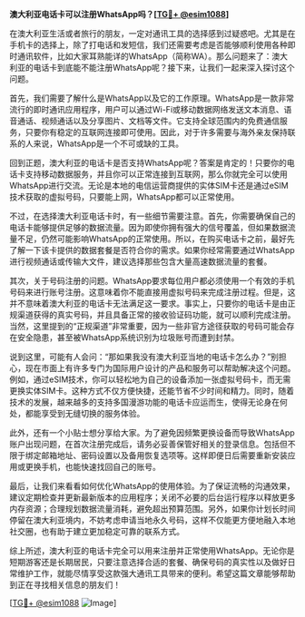 **澳大利亚电话卡可以注册WhatsApp吗？[[TG💪+ @esim1088](https://t.me/s/esim1088)]**

在澳大利亚生活或者旅行的朋友，一定对通讯工具的选择感到过疑惑吧。尤其是在手机卡的选择上，除了打电话和发短信，我们还需要考虑是否能够顺利使用各种即时通讯软件，比如大家耳熟能详的WhatsApp（简称WA）。那么问题来了：澳大利亚的电话卡到底能不能注册WhatsApp呢？接下来，让我们一起来深入探讨这个问题。

首先，我们需要了解什么是WhatsApp以及它的工作原理。WhatsApp是一款非常流行的即时通讯应用程序，用户可以通过Wi-Fi或移动数据网络发送文本消息、语音通话、视频通话以及分享图片、文档等文件。它支持全球范围内的免费通信服务，只要你有稳定的互联网连接即可使用。因此，对于许多需要与海外亲友保持联系的人来说，WhatsApp是一个不可或缺的工具。

回到正题，澳大利亚的电话卡是否支持WhatsApp呢？答案是肯定的！只要你的电话卡支持移动数据服务，并且你可以正常连接到互联网，那么你就完全可以使用WhatsApp进行交流。无论是本地的电信运营商提供的实体SIM卡还是通过eSIM技术获取的虚拟号码，只要能上网，WhatsApp都可以正常使用。

不过，在选择澳大利亚电话卡时，有一些细节需要注意。首先，你需要确保自己的电话卡能够提供足够的数据流量。因为即使你拥有强大的信号覆盖，但如果数据流量不足，仍然可能影响WhatsApp的正常使用。所以，在购买电话卡之前，最好先了解一下该卡提供的数据套餐是否符合你的需求。如果你经常需要通过WhatsApp进行视频通话或传输大文件，建议选择那些包含大量高速数据流量的套餐。

其次，关于号码注册的问题。WhatsApp要求每位用户都必须使用一个有效的手机号码来进行账号注册。这意味着你不能直接用虚拟号码来完成注册过程。但是，这并不意味着澳大利亚的电话卡无法满足这一要求。事实上，只要你的电话卡是由正规渠道获得的真实号码，并且具备正常的接收验证码功能，就可以顺利完成注册。当然，这里提到的“正规渠道”非常重要，因为一些非官方途径获取的号码可能会存在安全隐患，甚至被WhatsApp系统识别为垃圾账号而遭到封禁。

说到这里，可能有人会问：“那如果我没有澳大利亚当地的电话卡怎么办？”别担心，现在市面上有许多专门为国际用户设计的产品和服务可以帮助解决这个问题。例如，通过eSIM技术，你可以轻松地为自己的设备添加一张虚拟号码卡，而无需更换实体SIM卡。这种方式不仅方便快捷，还能节省不少时间和精力。同时，随着技术的发展，越来越多的支持多国漫游功能的电话卡应运而生，使得无论身在何处，都能享受到无缝切换的服务体验。

此外，还有一个小贴士想分享给大家。为了避免因频繁更换设备而导致WhatsApp账户出现问题，在首次注册完成后，请务必妥善保管好相关的登录信息。包括但不限于绑定邮箱地址、密码设置以及备用恢复选项等。这样即便日后需要重新安装应用或更换手机，也能快速找回自己的账号。

最后，让我们来看看如何优化WhatsApp的使用体验。为了保证流畅的沟通效果，建议定期检查并更新最新版本的应用程序；关闭不必要的后台运行程序以释放更多内存资源；合理规划数据流量消耗，避免超出预算范围。另外，如果你计划长时间停留在澳大利亚境内，不妨考虑申请当地永久号码，这样不仅能更方便地融入本地社交圈，也有助于建立更加稳定可靠的联系方式。

综上所述，澳大利亚的电话卡完全可以用来注册并正常使用WhatsApp。无论你是短期游客还是长期居民，只要注意选择合适的套餐、确保号码的真实性以及做好日常维护工作，就能尽情享受这款强大通讯工具带来的便利。希望这篇文章能够帮助到正在寻找相关信息的朋友们！

[[TG💪+ @esim1088](https://t.me/s/esim1088) ![Image](https://i.postimg.cc/4NQfJmqS/Snipaste-2025-05-13-00-14-12.png)]